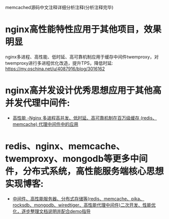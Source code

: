 memcached源码中文注释详细分析注释(分析注释完毕)
  
  
nginx高性能特性应用于其他项目，效果明显  
===================================    
nginx多进程、高性能、低时延、高可靠机制应用于缓存中间件twemproxy，对twemproxy进行多进程优化改造，提升TPS，降低时延:    
https://my.oschina.net/u/4087916/blog/3016162 


nginx高并发设计优秀思想应用于其他高并发代理中间件:   
===================================   
  * [高性能 -Nginx 多进程高并发、低时延、高可靠机制在百万级缓存 (redis、memcache) 代理中间件中的应用](https://xie.infoq.cn/article/2ee961483c66a146709e7e861)  

redis、nginx、memcache、twemproxy、mongodb等更多中间件，分布式系统，高性能服务端核心思想实现博客:   
===================================   
  * [中间件、高性能服务器、分布式存储等(redis、memcache、pika、rocksdb、mongodb、wiredtiger、高性能代理中间件)二次开发、性能优化，逐步整理文档说明并配合demo指导](https://github.com/y123456yz/middleware_development_learning)    
 

